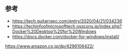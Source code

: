 


## 参考
  * https://tech.guitarrapc.com/entry/2020/04/21/034236
  * https://techinfoofmicrosofttech.osscons.jp/index.php?Docker%20Desktop%20for%20Windows
  * https://docs.docker.com/docker-for-windows/install/




  https://www.amazon.co.jp/dp/4296106422/